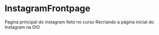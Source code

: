 # InstagramFrontpage
Pagina principal do instagram feito no curso  Recriando a página inicial do Instagram na DIO
